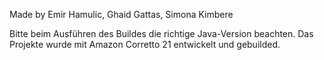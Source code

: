 Made by Emir Hamulic, Ghaid Gattas, Simona Kimbere

Bitte beim Ausführen des Buildes die richtige Java-Version beachten. Das Projekte wurde mit Amazon Corretto 21 entwickelt und gebuilded.
